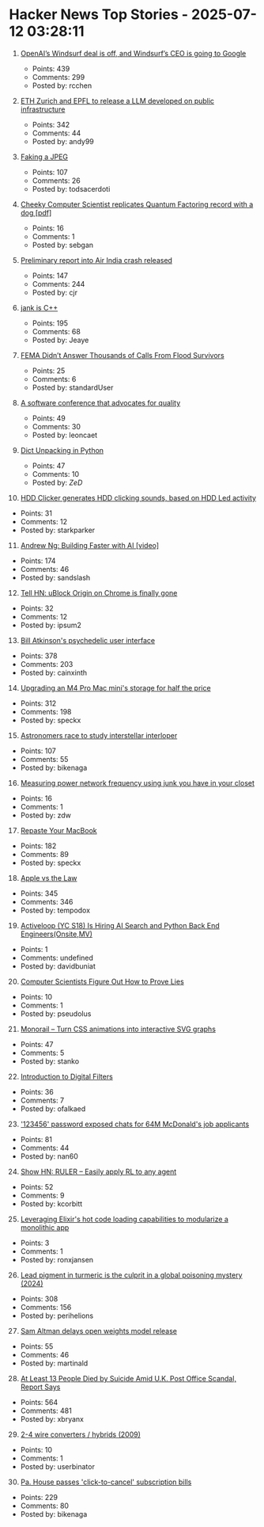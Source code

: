 # Hacker News Top Stories - 2025-07-12 03:28:11

1. [OpenAI’s Windsurf deal is off, and Windsurf’s CEO is going to Google](https://www.theverge.com/openai/705999/google-windsurf-ceo-openai)
   - Points: 439
   - Comments: 299
   - Posted by: rcchen

2. [ETH Zurich and EPFL to release a LLM developed on public infrastructure](https://ethz.ch/en/news-and-events/eth-news/news/2025/07/a-language-model-built-for-the-public-good.html)
   - Points: 342
   - Comments: 44
   - Posted by: andy99

3. [Faking a JPEG](https://www.ty-penguin.org.uk/~auj/blog/2025/03/25/fake-jpeg/)
   - Points: 107
   - Comments: 26
   - Posted by: todsacerdoti

4. [Cheeky Computer Scientist replicates Quantum Factoring record with a dog [pdf]](https://eprint.iacr.org/2025/1237.pdf)
   - Points: 16
   - Comments: 1
   - Posted by: sebgan

5. [Preliminary report into Air India crash released](https://www.bbc.co.uk/news/live/cx20p2x9093t)
   - Points: 147
   - Comments: 244
   - Posted by: cjr

6. [jank is C++](https://jank-lang.org/blog/2025-07-11-jank-is-cpp/)
   - Points: 195
   - Comments: 68
   - Posted by: Jeaye

7. [FEMA Didn’t Answer Thousands of Calls From Flood Survivors](https://www.nytimes.com/2025/07/11/climate/fema-missed-calls-texas-floods.html)
   - Points: 25
   - Comments: 6
   - Posted by: standardUser

8. [A software conference that advocates for quality](https://bettersoftwareconference.com/)
   - Points: 49
   - Comments: 30
   - Posted by: leoncaet

9. [Dict Unpacking in Python](https://github.com/asottile/dict-unpacking-at-home)
   - Points: 47
   - Comments: 10
   - Posted by: _ZeD_

10. [HDD Clicker generates HDD clicking sounds, based on HDD Led activity](https://www.serdashop.com/HDDClicker)
   - Points: 31
   - Comments: 12
   - Posted by: starkparker

11. [Andrew Ng: Building Faster with AI [video]](https://www.youtube.com/watch?v=RNJCfif1dPY)
   - Points: 174
   - Comments: 46
   - Posted by: sandslash

12. [Tell HN: uBlock Origin on Chrome is finally gone](undefined)
   - Points: 32
   - Comments: 12
   - Posted by: ipsum2

13. [Bill Atkinson's psychedelic user interface](https://patternproject.substack.com/p/from-the-mac-to-the-mystical-bill)
   - Points: 378
   - Comments: 203
   - Posted by: cainxinth

14. [Upgrading an M4 Pro Mac mini's storage for half the price](https://www.jeffgeerling.com/blog/2025/upgrading-m4-pro-mac-minis-storage-half-price)
   - Points: 312
   - Comments: 198
   - Posted by: speckx

15. [Astronomers race to study interstellar interloper](https://www.science.org/content/article/astronomers-race-study-interstellar-interloper)
   - Points: 107
   - Comments: 55
   - Posted by: bikenaga

16. [Measuring power network frequency using junk you have in your closet](https://halcy.de/blog/2025/02/09/measuring-power-network-frequency-using-junk-you-have-in-your-closet/)
   - Points: 16
   - Comments: 1
   - Posted by: zdw

17. [Repaste Your MacBook](https://christianselig.com/2025/07/repaste-macbook/)
   - Points: 182
   - Comments: 89
   - Posted by: speckx

18. [Apple vs the Law](https://formularsumo.co.uk/blog/2025/apple-vs-the-law/)
   - Points: 345
   - Comments: 346
   - Posted by: tempodox

19. [Activeloop (YC S18) Is Hiring AI Search and Python Back End Engineers(Onsite,MV)](https://careers.activeloop.ai/)
   - Points: 1
   - Comments: undefined
   - Posted by: davidbuniat

20. [Computer Scientists Figure Out How to Prove Lies](https://www.quantamagazine.org/computer-scientists-figure-out-how-to-prove-lies-20250709/)
   - Points: 10
   - Comments: 1
   - Posted by: pseudolus

21. [Monorail – Turn CSS animations into interactive SVG graphs](https://muffinman.io/monorail/)
   - Points: 47
   - Comments: 5
   - Posted by: stanko

22. [Introduction to Digital Filters](https://ccrma.stanford.edu/~jos/filters/)
   - Points: 36
   - Comments: 7
   - Posted by: ofalkaed

23. ['123456' password exposed chats for 64M McDonald's job applicants](https://www.bleepingcomputer.com/news/security/123456-password-exposed-chats-for-64-million-mcdonalds-job-applicants/)
   - Points: 81
   - Comments: 44
   - Posted by: nan60

24. [Show HN: RULER – Easily apply RL to any agent](https://openpipe.ai/blog/ruler)
   - Points: 52
   - Comments: 9
   - Posted by: kcorbitt

25. [Leveraging Elixir's hot code loading capabilities to modularize a monolithic app](https://lucassifoni.info/blog/leveraging-hot-code-loading-for-fun-and-profit/)
   - Points: 3
   - Comments: 1
   - Posted by: ronxjansen

26. [Lead pigment in turmeric is the culprit in a global poisoning mystery (2024)](https://www.npr.org/sections/goats-and-soda/2024/09/23/nx-s1-5011028/detectives-mystery-lead-poisoning-new-york-bangladesh)
   - Points: 308
   - Comments: 156
   - Posted by: perihelions

27. [Sam Altman delays open weights model release](https://twitter.com/sama/status/1943837550369812814)
   - Points: 55
   - Comments: 46
   - Posted by: martinald

28. [At Least 13 People Died by Suicide Amid U.K. Post Office Scandal, Report Says](https://www.nytimes.com/2025/07/10/world/europe/uk-post-office-scandal-report.html)
   - Points: 564
   - Comments: 481
   - Posted by: xbryanx

29. [2-4 wire converters / hybrids (2009)](https://sound-au.com/appnotes/an010.htm)
   - Points: 10
   - Comments: 1
   - Posted by: userbinator

30. [Pa. House passes 'click-to-cancel' subscription bills](https://www.pennlive.com/news/2025/07/pa-house-passes-click-to-cancel-subscription-bills-as-court-throws-out-federal-rule.html)
   - Points: 229
   - Comments: 80
   - Posted by: bikenaga

